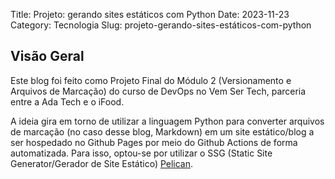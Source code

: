 Title: Projeto: gerando sites estáticos com Python
Date: 2023-11-23
Category: Tecnologia
Slug: projeto-gerando-sites-estáticos-com-python


## Visão Geral

Este blog foi feito como Projeto Final do Módulo 2 (Versionamento e Arquivos de Marcação) do curso de DevOps no Vem Ser Tech, parceria entre a Ada Tech e o iFood.

A ideia gira em torno de utilizar a linguagem Python para converter arquivos de marcação (no caso desse blog, Markdown) em um site estático/blog a ser hospedado no Github Pages por meio do Github Actions de forma automatizada. Para isso, optou-se por utilizar o SSG (Static Site Generator/Gerador de Site Estático) [Pelican](https://docs.getpelican.com/en/stable/).